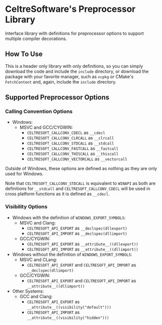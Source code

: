 # CeltreSoftware's Preprocessor Library

Interface library with definitions for preprocessor options to support multiple compiler
decorations.

## How To Use

This is a header only library with only definitions, so you can simply download the code and include
the `include` directory, or download the package with your favorite manager, such as `vcpkg` or
CMake's `FetchContent` and, again, include the `include` directory.

## Supported Preprocessor Options

### Calling Convention Options

- Windows:
  - MSVC and GCC/CYGWIN:
    - `CELTRESOFT_CALLCONV_CDECL` as `__cdecl`
    - `CELTRESOFT_CALLCONV_CLRCALL` as `__clrcall`
    - `CELTRESOFT_CALLCONV_STDCALL` as `__stdcall`
    - `CELTRESOFT_CALLCONV_FASTCALL` as `__fastcall`
    - `CELTRESOFT_CALLCONV_THISCALL` as `__thiscall`
    - `CELTRESOFT_CALLCONV_VECTORCALL` as `__vectorcall`

Outside of Windows, these options are defined as nothing as they are only used for Windows.

Note that `CELTRESOFT_CALLCONV_STDCALL` is equivalent to `WINAPI` as both are definitions for
`__stdcall` and `CELTRESOFT_CALLCONV_CDECL` will be used in cross platform functions as it is
defined as `__cdecl`.

### Visibility Options

- Windows with the definition of `WINDOWS_EXPORT_SYMBOLS`:
  - MSVC and Clang:
    - `CELTRESOFT_API_EXPORT` as `__declspec(dllexport)`
    - `CELTRESOFT_API_IMPORT` as `__declspec(dllimport)`
  - GCC/CYGWIN:
    - `CELTRESOFT_API_EXPORT` as `__attribute__((dllexport))`
    - `CELTRESOFT_API_IMPORT` as `__attribute__((dllimport))`
- Windows without the definition of `WINDOWS_EXPORT_SYMBOLS`:
  - MSVC and CLang:
    - `CELTRESOFT_API_EXPORT` and `CELTRESOFT_API_IMPORT` as `__declspec(dllimport)`
  - GCC/CYGWIN:
    - `CELTRESOFT_API_EXPORT` and `CELTRESOFT_API_IMPORT` as `__attribute__((dllimport))`
- Other Systems:
  - GCC and Clang:
    - `CELTRESOFT_API_EXPORT` as `__attribute__((visibility("default")))`
    - `CELTRESOFT_API_IMPORT` as `__attribute__((visibility("hidden")))`
